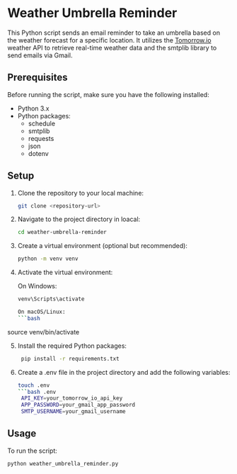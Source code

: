 # Weather Umbrella Reminder

This Python script sends an email reminder to take an umbrella based on the weather forecast for a specific location. It utilizes the [Tomorrow.io](https://app.tomorrow.io/home) weather API to retrieve real-time weather data and the smtplib library to send emails via Gmail.

## Prerequisites

Before running the script, make sure you have the following installed:

- Python 3.x
- Python packages:
  - schedule
  - smtplib
  - requests
  - json
  - dotenv

## Setup

1. Clone the repository to your local machine:
   ```bash
   git clone <repository-url>
2. Navigate to the project directory in loacal:
   ```bash
   cd weather-umbrella-reminder
3. Create a virtual environment (optional but recommended):
   ```bash
   python -m venv venv
4. Activate the virtual environment:

   On Windows:
   ```bash
   venv\Scripts\activate

   On macOS/Linux:
   ```bash
  source venv/bin/activate

5. Install the required Python packages:
   ```bash
    pip install -r requirements.txt

6. Create a .env file in the project directory and add the following variables:
   ```bash
   touch .env
   ```bash .env
    API_KEY=your_tomorrow_io_api_key
    APP_PASSWORD=your_gmail_app_password
    SMTP_USERNAME=your_gmail_username
   
## Usage
To run the script:
   ```bash
   python weather_umbrella_reminder.py
